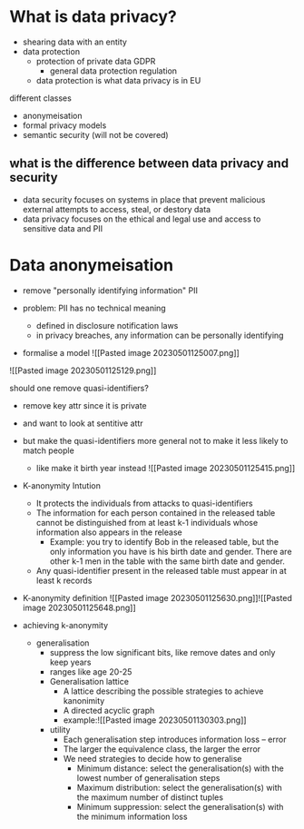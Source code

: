 # What is data privacy?
- shearing data with an entity 
- data protection
	* protection of private data GDPR
		* general data protection regulation
	* data protection is what data privacy is in EU

different classes
* anonymeisation
* formal privacy models
* semantic security (will not be covered)

## what is the difference between data privacy and security
* data security focuses on systems in place that prevent malicious external attempts to access, steal, or destory data
* data privacy focuses on the ethical and legal use and access to sensitive data and PII

# Data anonymeisation
* remove "personally identifying information" PII
* problem: PII has no technical meaning
	* defined in disclosure notification laws
	* in privacy breaches, any information can be personally identifying 

* formalise a model
![[Pasted image 20230501125007.png]]

![[Pasted image 20230501125129.png]]

should one remove quasi-identifiers?
* remove key attr since it is private
* and want to look at sentitive attr
* but make the quasi-identifiers more general not to make it less likely to match people
	* like make it birth year instead
![[Pasted image 20230501125415.png]]

* K-anonymity Intution
	* It protects the individuals from attacks to quasi-identifiers
	* The information for each person contained in the released table cannot be distinguished from at least k-1 individuals whose information also appears in the release
		* Example: you try to identify Bob in the released table, but the only information you have is his birth date and gender. There are other k-1 men in the table with the same birth date and gender.
	* Any quasi-identifier present in the released table must appear in at least k records

* K-anonymity definition
![[Pasted image 20230501125630.png]]![[Pasted image 20230501125648.png]]

* achieving k-anonymity
	* generalisation
		* suppress the low significant bits, like remove dates and only keep years 
		* ranges like age 20-25
		* Generalisation lattice
			* A lattice describing the possible strategies to achieve kanonimity
			* A directed acyclic graph
			* example:![[Pasted image 20230501130303.png]]
		* utility
			* Each generalisation step introduces information loss – error
			* The larger the equivalence class, the larger the error
			* We need strategies to decide how to generalise
				* Minimum distance: select the generalisation(s) with the lowest number of generalisation steps
				* Maximum distribution: select the generalisation(s) with the maximum number of distinct tuples
				* Minimum suppression: select the generalisation(s) with the minimum information loss



